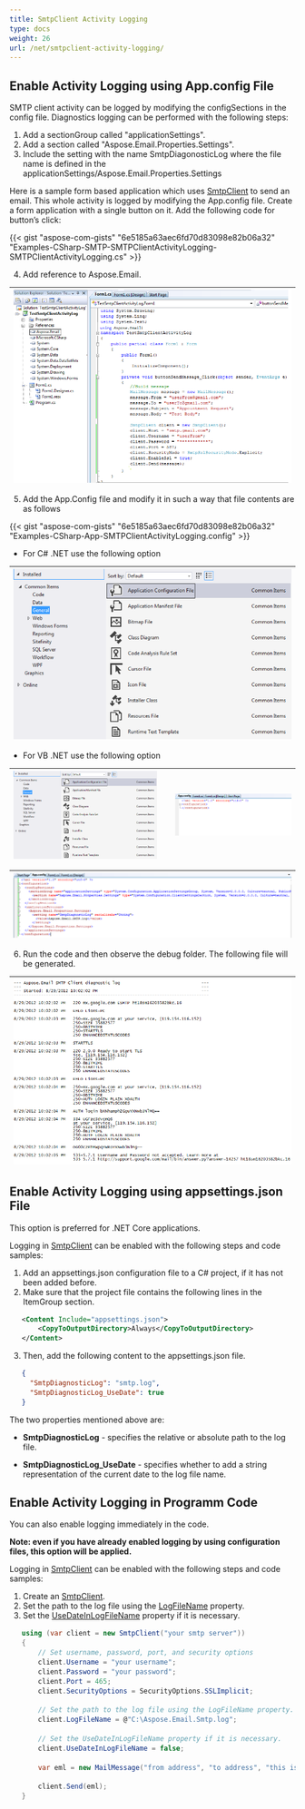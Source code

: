 ```yaml
---
title: SmtpClient Activity Logging
type: docs
weight: 26
url: /net/smtpclient-activity-logging/
---
```



## **Enable Activity Logging using App.config File**

SMTP client activity can be logged by modifying the configSections in the config file. Diagnostics logging can be performed with the following steps:

1. Add a sectionGroup called "applicationSettings".
2. Add a section called "Aspose.Email.Properties.Settings".
3. Include the setting with the name SmtpDiagonosticLog where the file name is defined in the applicationSettings/Aspose.Email.Properties.Settings

Here is a sample form based application which uses [SmtpClient](https://apireference.aspose.com/email/net/aspose.email.clients.smtp/smtpclient) to send an email. This whole activity is logged by modifying the App.config file. Create a form application with a single button on it. Add the following code for button’s click:

{{< gist "aspose-com-gists" "6e5185a63aec6fd70d83098e82b06a32" "Examples-CSharp-SMTP-SMTPClientActivityLogging-SMTPClientActivityLogging.cs" >}}

4. Add reference to Aspose.Email.

|![todo:image_alt_text](utility-features-smtp-client_1.png)|
| :- |

5. Add the App.Config file and modify it in such a way that file contents are as follows

{{< gist "aspose-com-gists" "6e5185a63aec6fd70d83098e82b06a32" "Examples-CSharp-App-SMTPClientActivityLogging.config" >}}

- For C# .NET use the following option

|![todo:image_alt_text](utility-features-smtp-client_2.png)|
| :- |

- For VB .NET use the following option

|![todo:image_alt_text](utility-features-smtp-client_2.png)| |![todo:image_alt_text](utility-features-smtp-client_4.png)|
| :- | :- | :- |

|![todo:image_alt_text](utility-features-smtp-client_5.png)|
| :- |

6. Run the code and then observe the debug folder. The following file will be generated.

|![todo:image_alt_text](utility-features-smtp-client_6.png)|
| :- |

## Enable Activity Logging using appsettings.json File

This option is preferred for .NET Core applications.

Logging in [SmtpClient](https://reference.aspose.com/email/net/aspose.email.clients.smtp/smtpclient/) can be enabled with the following steps and code samples:

1. Add an appsettings.json configuration file to a C# project, if it has not been added before. 
2. Make sure that the project file contains the following lines in the ItemGroup section.

```xml
   <Content Include="appsettings.json">
       <CopyToOutputDirectory>Always</CopyToOutputDirectory>
   </Content>
```

3. Then, add the following content to the appsettings.json file.

```json
   {
     "SmtpDiagnosticLog": "smtp.log",
     "SmtpDiagnosticLog_UseDate": true
   }
```

The two properties mentioned above are:

- **SmtpDiagnosticLog** - specifies the relative or absolute path to the log file.

- **SmtpDiagnosticLog_UseDate** - specifies whether to add a string representation of the current date to the log file name.

## Enable Activity Logging in Programm Code

You can also enable logging immediately in the code. 

**Note: even if you have already enabled logging by using configuration files, this option will be applied.**

Logging in [SmtpClient](https://reference.aspose.com/email/net/aspose.email.clients.smtp/smtpclient/) can be enabled with the following steps and code samples:

1. Create an [SmtpClient](https://reference.aspose.com/email/net/aspose.email.clients.smtp/smtpclient/).
2. Set the path to the log file using the [LogFileName](https://reference.aspose.com/email/net/aspose.email.clients/emailclient/logfilename/) property.
3. Set the [UseDateInLogFileName](https://reference.aspose.com/email/net/aspose.email.clients/emailclient/usedateinlogfilename/) property if it is necessary.

```cs
   using (var client = new SmtpClient("your smtp server"))
   {
       // Set username, password, port, and security options
       client.Username = "your username";
       client.Password = "your password";
       client.Port = 465;
       client.SecurityOptions = SecurityOptions.SSLImplicit;
   
       // Set the path to the log file using the LogFileName property.
       client.LogFileName = @"C:\Aspose.Email.Smtp.log";
       
       // Set the UseDateInLogFileName property if it is necessary.
       client.UseDateInLogFileName = false;
   
       var eml = new MailMessage("from address", "to address", "this is a test subject", "this is a test body");
   
       client.Send(eml);
   }
```